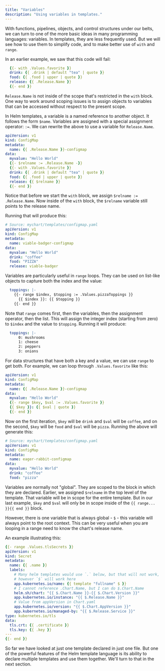 ```yaml
---
title: "Variables"
description: "Using variables in templates."
---
```


With functions, pipelines, objects, and control structures under our belts, we can turn to one of the more basic ideas in many programming languages: variables. In templates, they are less frequently used. But we will see how to use them to simplify code, and to make better use of `with` and `range`.

In an earlier example, we saw that this code will fail:

```yaml
  {{- with .Values.favorite }}
  drink: {{ .drink | default "tea" | quote }}
  food: {{ .food | upper | quote }}
  release: {{ .Release.Name }}
  {{- end }}
```

`Release.Name` is not inside of the scope that's restricted in the `with` block. One way to work around scoping issues is to assign objects to variables that can be accessed without respect to the present scope.

In Helm templates, a variable is a named reference to another object. It follows the form `$name`. Variables are assigned with a special assignment operator: `:=`. We can rewrite the above to use a variable for `Release.Name`.

```yaml
apiVersion: v1
kind: ConfigMap
metadata:
  name: {{ .Release.Name }}-configmap
data:
  myvalue: "Hello World"
  {{- $relname := .Release.Name -}}
  {{- with .Values.favorite }}
  drink: {{ .drink | default "tea" | quote }}
  food: {{ .food | upper | quote }}
  release: {{ $relname }}
  {{- end }}
```

Notice that before we start the `with` block, we assign `$relname := .Release.Name`. Now inside of the `with` block, the `$relname` variable still points to the release name.

Running that will produce this:

```yaml
# Source: mychart/templates/configmap.yaml
apiVersion: v1
kind: ConfigMap
metadata:
  name: viable-badger-configmap
data:
  myvalue: "Hello World"
  drink: "coffee"
  food: "PIZZA"
  release: viable-badger
```

Variables are particularly useful in `range` loops. They can be used on list-like objects to capture both the index and the value:

```yaml
  toppings: |-
    {{- range $index, $topping := .Values.pizzaToppings }}
      {{ $index }}: {{ $topping }}
    {{- end }}

```

Note that `range` comes first, then the variables, then the assignment operator, then the list. This will assign the integer index (starting from zero) to `$index` and the value to `$topping`. Running it will produce:

```yaml
  toppings: |-
      0: mushrooms
      1: cheese
      2: peppers
      3: onions
```

For data structures that have both a key and a value, we can use `range` to get both. For example, we can loop through `.Values.favorite` like this:

```yaml
apiVersion: v1
kind: ConfigMap
metadata:
  name: {{ .Release.Name }}-configmap
data:
  myvalue: "Hello World"
  {{- range $key, $val := .Values.favorite }}
  {{ $key }}: {{ $val | quote }}
  {{- end }}
```

Now on the first iteration, `$key` will be `drink` and `$val` will be `coffee`, and on the second, `$key` will be `food` and `$val` will be `pizza`. Running the above will generate this:

```yaml
# Source: mychart/templates/configmap.yaml
apiVersion: v1
kind: ConfigMap
metadata:
  name: eager-rabbit-configmap
data:
  myvalue: "Hello World"
  drink: "coffee"
  food: "pizza"
```

Variables are normally not "global". They are scoped to the block in which they are declared. Earlier, we assigned `$relname` in the top level of the template. That variable will be in scope for the entire template. But in our last example, `$key` and `$val` will only be in scope inside of the `{{ range... }}{{ end }}` block.

However, there is one variable that is always global - `$` - this
variable will always point to the root context.  This can be very
useful when you are looping in a range need to know the chart's release
name.

An example illustrating this:
```yaml
{{- range .Values.tlsSecrets }}
apiVersion: v1
kind: Secret
metadata:
  name: {{ .name }}
  labels:
    # Many helm templates would use `.` below, but that will not work,
    # however `$` will work here
    app.kubernetes.io/name: {{ template "fullname" $ }}
    # I cannot reference .Chart.Name, but I can do $.Chart.Name
    helm.sh/chart: "{{ $.Chart.Name }}-{{ $.Chart.Version }}"
    app.kubernetes.io/instance: "{{ $.Release.Name }}"
    # Value from appVersion in Chart.yaml
    app.kubernetes.io/version: "{{ $.Chart.AppVersion }}"
    app.kubernetes.io/managed-by: "{{ $.Release.Service }}"
type: kubernetes.io/tls
data:
  tls.crt: {{ .certificate }}
  tls.key: {{ .key }}
---
{{- end }}
```

So far we have looked at just one template declared in just one file. But one of the powerful features of the Helm template language is its ability to declare multiple templates and use them together. We'll turn to that in the next section.
